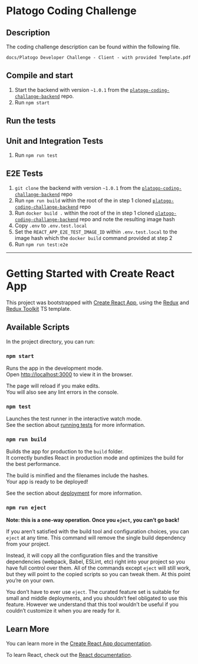 # Platogo Coding Challenge

## Description

The coding challenge description can be found within the following file.

```
docs/Platogo Developer Challenge - Client - with provided Template.pdf
```

## Compile and start

1. Start the backend with version `~1.0.1` from the [`platogo-coding-challange-backend`][1] repo.
2. Run `npm start`

[1]: https://github.com/gernotpokorny/platogo-coding-challenge-backend

## Run the tests

## Unit and Integration Tests

1. Run `npm run test`

## E2E Tests

1. `git clone` the backend with version `~1.0.1` from the  [`platogo-coding-challange-backend`][1] repo
2. Run `npm run build` within the root of the in step 1 cloned [`platogo-coding-challange-backend`][1] repo
3. Run `docker build .` within the root of the in step 1 cloned [`platogo-coding-challange-backend`][1] repo and note the resulting image hash
4. Copy `.env` to `.env.test.local`
5. Set the `REACT_APP_E2E_TEST_IMAGE_ID` within `.env.test.local` to the image hash which the `docker build` command provided at step 2
6. Run `npm run test:e2e`

[1]: https://github.com/gernotpokorny/platogo-coding-challenge-backend

---

# Getting Started with Create React App

This project was bootstrapped with [Create React App](https://github.com/facebook/create-react-app), using the [Redux](https://redux.js.org/) and [Redux Toolkit](https://redux-toolkit.js.org/) TS template.

## Available Scripts

In the project directory, you can run:

### `npm start`

Runs the app in the development mode.\
Open [http://localhost:3000](http://localhost:3000) to view it in the browser.

The page will reload if you make edits.\
You will also see any lint errors in the console.

### `npm test`

Launches the test runner in the interactive watch mode.\
See the section about [running tests](https://facebook.github.io/create-react-app/docs/running-tests) for more information.

### `npm run build`

Builds the app for production to the `build` folder.\
It correctly bundles React in production mode and optimizes the build for the best performance.

The build is minified and the filenames include the hashes.\
Your app is ready to be deployed!

See the section about [deployment](https://facebook.github.io/create-react-app/docs/deployment) for more information.

### `npm run eject`

**Note: this is a one-way operation. Once you `eject`, you can’t go back!**

If you aren’t satisfied with the build tool and configuration choices, you can `eject` at any time. This command will remove the single build dependency from your project.

Instead, it will copy all the configuration files and the transitive dependencies (webpack, Babel, ESLint, etc) right into your project so you have full control over them. All of the commands except `eject` will still work, but they will point to the copied scripts so you can tweak them. At this point you’re on your own.

You don’t have to ever use `eject`. The curated feature set is suitable for small and middle deployments, and you shouldn’t feel obligated to use this feature. However we understand that this tool wouldn’t be useful if you couldn’t customize it when you are ready for it.

## Learn More

You can learn more in the [Create React App documentation](https://facebook.github.io/create-react-app/docs/getting-started).

To learn React, check out the [React documentation](https://reactjs.org/).
